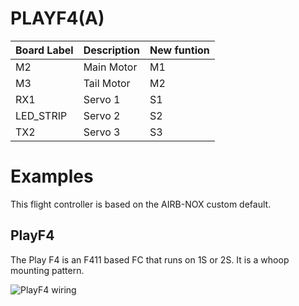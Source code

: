# PLAYF4(A)

|Board Label|Description|New funtion|
|-|-|-|
|M2|Main Motor| M1|
|M3|Tail Motor| M2|
|RX1|Servo 1|S1|
|LED_STRIP|Servo 2|S2|
|TX2|Servo 3|S3|

# Examples
This flight controller is based on the AIRB-NOX custom default. 

## PlayF4
The Play F4 is an F411 based FC that runs on 1S or 2S. It is a whoop mounting pattern.

![PlayF4 wiring](https://github.com/rotorflight/rotorflight/blob/master/wiki/Boards/AIRB-PLAYF4/PLAYF4(A)-wiring.png)
